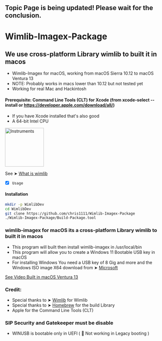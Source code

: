 ## Topic Page is being updated! Please wait for the conclusion.

# Wimlib-Imagex-Package
## We use cross-platform Library wimlib to built it in macos

- Wimlib-Imagex for macOS, working from macOS Sierra 10.12 to macOS Ventura 13 
- NOTE: Probably works in macs lower than 10.12 but not tested yet
- Working for real Mac and Hackintosh

#### Prerequisite: Command Line Tools (CLT) for Xcode (from xcode-select --install or https://developer.apple.com/download/all/)
- If you have Xcode installed that's also good
- A 64-bit Intel CPU


<img width="128" alt="Instruments" src="https://user-images.githubusercontent.com/6248794/210024502-622f67b8-4318-40c2-9748-43ab72e6eea7.png">

See ➤ [What is wimlib](https://github.com/chris1111/Wimlib-Imagex-Package/blob/main/README)

- [x] `Usage`

#### Installation
```bash
mkdir -p WimlibDev
cd WimlibDev
git clone https://github.com/chris1111/Wimlib-Imagex-Package
./Wimlib-Imagex-Package/Build-Package.tool
```

### wimlib-imagex for macOS its a cross-platform Library wimlib to built it in macos
- This program will built then install wimlib-imagex in /usr/local/bin
- This program will allow you to create a Windows 11 Bootable USB key in macOS
- For installing Windows You need a USB key of 8 Gig and more and the Windows ISO image X64 download from ➤ [Microsoft](https://www.microsoft.com/en-us/software-download/windows11)

[See Video Built in macOS Ventura 13](https://github.com/chris1111/Wimlib-Imagex-Package/blob/main/Video%20Page.md)

### Credit: 
- Special thanks to ➤ [Wimlib](https://wimlib.net/) for Wimlib
- Special thanks to ➤ [Homebrew](https://github.com/homebrew) for the build Library
- Apple for the Command Line Tools (CLT)

### SIP Security and Gatekeeper must be disable
- WINUSB is bootable only in UEFI ( 🚫  Not working in Legacy booting )

